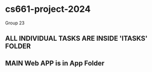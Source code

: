 # cs661-project-2024
Group 23

## ALL INDIVIDUAL TASKS ARE INSIDE 'ITASKS' FOLDER

## MAIN Web APP is in App Folder




